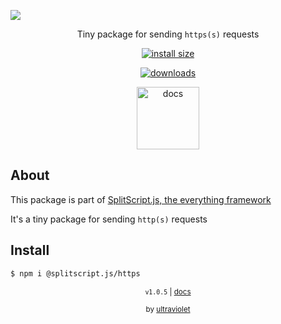 <a href="#" align="">

![](https://i.imgur.com/37MaHi6.png)

</a>

<div align="center">
<p> Tiny package for sending <code>https(s)</code> requests </p>

[![install size](https://packagephobia.com/badge?p=@splitscript.js/https)](https://packagephobia.com/result?p=@splitscript.js/https)

[![downloads](https://img.shields.io/npm/dm/@splitscript.js/https?color=90ee90&style=flat)](https://www.npmjs.com/package/@splitscript.js/https)

<a href='https://splitscript.js.org/https' style='text-decoration:none;'>

<img src='https://i.imgur.com/8PqPYu0.png' alt='docs' height='100px'>
</a>

</div>

## About

This package is part of [SplitScript.js, the everything framework](https://splitscript.js.org)

It's a tiny package for sending `http(s)` requests

## Install

```bash
$ npm i @splitscript.js/https
```

<div align="center">
<sub><code>v1.0.5</code> | <a href='https://splitscript.js.org/https'>docs</a> </sub>

<sub>by [ultraviolet](https://github.com/ultravioletasdf)</sub>

</div>
